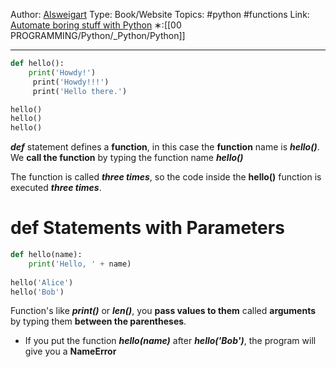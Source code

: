 Author: [Alsweigart](https://alsweigart.com/)
Type: Book/Website
Topics: #python #functions
Link: [Automate boring stuff with Python](https://automatetheboringstuff.com/)
∗:[[00 PROGRAMMING/Python/_Python/Python]] 

---
```python
def hello():
	print('Howdy!')  
     print('Howdy!!!')  
     print('Hello there.')

hello()  
hello()  
hello()
```

***def*** statement defines a **function**, in this case the **function** name is ***hello()***.
We **call the function** by typing the function name ***hello()***

The function is called ***three times***, so the code inside the **hello()** function is executed ***three times***.
# def Statements with Parameters

```python
def hello(name):  
	print('Hello, ' + name)  
  
hello('Alice')  
hello('Bob')
```
Function's like ***print()*** or ***len()***, you **pass values to them** called **arguments** by typing them **between the parentheses**.

- If you put the function ***hello(name)*** after ***hello('Bob')***, the program will give you a **NameError**
